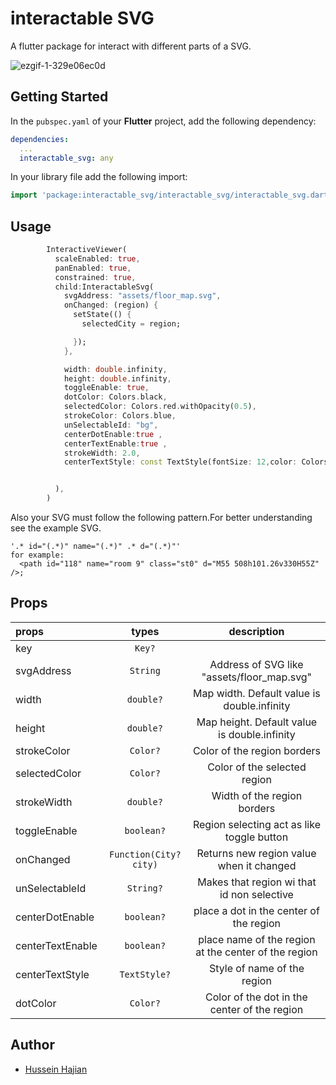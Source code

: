 # interactable SVG

A flutter package for interact with different parts of a SVG.

![ezgif-1-329e06ec0d](https://user-images.githubusercontent.com/43154747/208778220-8c16a386-f92d-46b8-a8a3-b9028c3abb29.gif)


## Getting Started

In the `pubspec.yaml` of your **Flutter** project, add the following dependency:

```yaml
dependencies:
  ...
  interactable_svg: any
```

In your library file add the following import:

```dart
import 'package:interactable_svg/interactable_svg/interactable_svg.dart';
```

## Usage

```dart
        InteractiveViewer(
          scaleEnabled: true,
          panEnabled: true,
          constrained: true,
          child:InteractableSvg(
            svgAddress: "assets/floor_map.svg",
            onChanged: (region) {
              setState(() {
                selectedCity = region;

              });
            },

            width: double.infinity,
            height: double.infinity,
            toggleEnable: true,
            dotColor: Colors.black,
            selectedColor: Colors.red.withOpacity(0.5),
            strokeColor: Colors.blue,
            unSelectableId: "bg",
            centerDotEnable:true ,
            centerTextEnable:true ,
            strokeWidth: 2.0,
            centerTextStyle: const TextStyle(fontSize: 12,color: Colors.black),


          ),
        )
```

Also your SVG must follow the following pattern.For better understanding see the example SVG.
```
'.* id="(.*)" name="(.*)" .* d="(.*)"'
for example:
  <path id="118" name="room 9" class="st0" d="M55 508h101.26v330H55Z" />;

```
## Props
| props                   |         types          |                     description                      |
| :---------------------- |:----------------------:|:----------------------------------------------------:|
| key        |         `Key?`         |                                                      |
| svgAddress       |        `String`        |     Address of SVG like  "assets/floor_map.svg"      |
| width           |       `double?`        |     Map width. Default value is double.infinity      |
| height       |       `double?`        |     Map height. Default value is double.infinity     |
| strokeColor       |        `Color?`        |             Color of the region borders              |
| selectedColor       |        `Color?`        |             Color of the selected region             |
| strokeWidth |       `double?`       |             Width of the region borders              |
| toggleEnable |       `boolean?`       |      Region selecting act as like toggle button      |
| onChanged       | `Function(City? city)` |       Returns new region value when it changed       |
| unSelectableId |       `String?`        |      Makes that region wi that id non selective      |
| centerDotEnable |       `boolean?`       |       place a dot in the center of the region        |
| centerTextEnable |       `boolean?`       | place name of the region at the center of the region |
| centerTextStyle |      `TextStyle?`      |             Style of name of the region              |
| dotColor |        `Color?`        |     Color of the dot in the center of the region     |

Author
------

* [Hussein Hajian](https://github.com/HusseinCopol)
